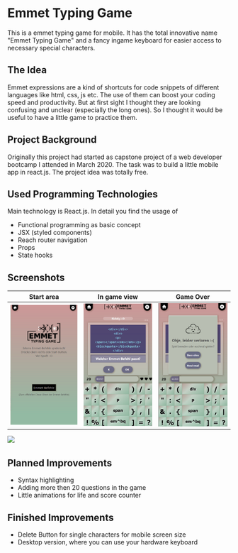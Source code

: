 
# Emmet Typing Game

This is a emmet typing game for mobile. It has the total innovative name "Emmet Typing Game" and a fancy ingame keyboard for easier access to necessary special characters.

## The Idea

Emmet expressions are a kind of shortcuts for code snippets of different languages like html, css, js etc. The use of them can boost your coding speed and productivity. But at first sight I thought they are looking confusing and unclear (especially the long ones). So I thought it would be useful to have a little game to practice them.

## Project Background

Originally this project had started as capstone project of a web developer bootcamp I attended in March 2020. The task was to build a little mobile app in react.js. The project idea was totally free.

## Used Programming Technologies

Main technology is React.js. In detail you find the usage of 
 - Functional programming as basic concept
 - JSX (styled components)
 - Reach router navigation
 - Props
 - State hooks

 ## Screenshots
 |          Start area           |             In game view              |       Game Over          |
| :----------------------------: | :------------------------------: | :------------------: |
| ![](./screenshots_finishedApp/startArea.png) | ![](./screenshots_finishedApp/ingame_view.png)  | ![](./screenshots_finishedApp/GameOverDialog.png) |


![](./img/screenshots_finishedApp/startArea.png) 
## Planned Improvements
- Syntax highlighting
- Adding more then 20 questions in the game
- Little animations for life and score counter

## Finished Improvements
- Delete Button for single characters for mobile screen size
- Desktop version, where you can use your hardware keyboard
